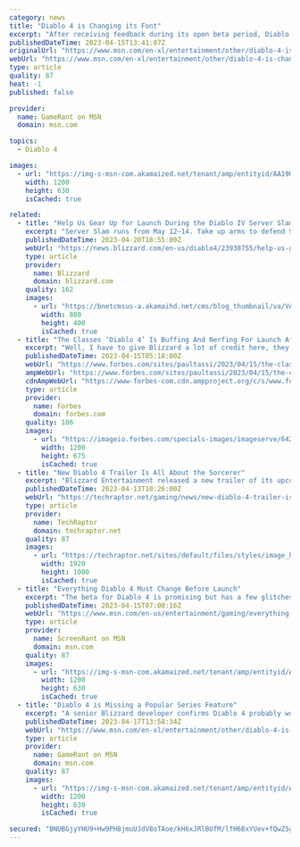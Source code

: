 ```yaml
---
category: news
title: "Diablo 4 is Changing its Font"
excerpt: "After receiving feedback during its open beta period, Diablo 4 announces it will be changing the typeface used in some places across the action RPG."
publishedDateTime: 2023-04-15T13:41:07Z
originalUrl: "https://www.msn.com/en-xl/entertainment/other/diablo-4-is-changing-its-font/ar-AA19UdoX"
webUrl: "https://www.msn.com/en-xl/entertainment/other/diablo-4-is-changing-its-font/ar-AA19UdoX"
type: article
quality: 87
heat: -1
published: false

provider:
  name: GameRant on MSN
  domain: msn.com

topics:
  - Diablo 4

images:
  - url: "https://img-s-msn-com.akamaized.net/tenant/amp/entityid/AA19UkJA.img?h=630&w=1200&m=6&q=60&o=t&l=f&f=jpg"
    width: 1200
    height: 630
    isCached: true

related:
  - title: "Help Us Gear Up for Launch During the Diablo IV Server Slam"
    excerpt: "Server Slam runs from May 12–14. Take up arms to defend Sanctuary from Lilith’s legions while helping us prepare our servers for Diablo IV’s launch on June 6."
    publishedDateTime: 2023-04-20T18:55:00Z
    webUrl: "https://news.blizzard.com/en-us/diablo4/23938755/help-us-gear-up-for-launch-during-the-diablo-iv-server-slam"
    type: article
    provider:
      name: Blizzard
      domain: blizzard.com
    quality: 162
    images:
      - url: "https://bnetcmsus-a.akamaihd.net/cms/blog_thumbnail/va/VAF7KU3P4CWI1681774163839.png"
        width: 880
        height: 400
        isCached: true
  - title: "The Classes ‘Diablo 4’ Is Buffing And Nerfing For Launch After The Betas"
    excerpt: "Well, I have to give Blizzard a lot of credit here, they have not just taken feedback from Diablo 4’s pair of betas last month, but they are implementing a lot of feedback in time for launch."
    publishedDateTime: 2023-04-15T05:18:00Z
    webUrl: "https://www.forbes.com/sites/paultassi/2023/04/15/the-classes-diablo-4-is-buffing-and-nerfing-for-launch-after-the-betas/"
    ampWebUrl: "https://www.forbes.com/sites/paultassi/2023/04/15/the-classes-diablo-4-is-buffing-and-nerfing-for-launch-after-the-betas/amp/"
    cdnAmpWebUrl: "https://www-forbes-com.cdn.ampproject.org/c/s/www.forbes.com/sites/paultassi/2023/04/15/the-classes-diablo-4-is-buffing-and-nerfing-for-launch-after-the-betas/amp/"
    type: article
    provider:
      name: Forbes
      domain: forbes.com
    quality: 106
    images:
      - url: "https://imageio.forbes.com/specials-images/imageserve/642194c5f4da46f4c7e2d103/0x0.jpg?format=jpg&width=1200"
        width: 1200
        height: 675
        isCached: true
  - title: "New Diablo 4 Trailer Is All About the Sorcerer"
    excerpt: "Blizzard Entertainment released a new trailer of its upcoming RPG Diablo 4, focusing on one of the playable classes available in the game, the sorcerer."
    publishedDateTime: 2023-04-13T10:26:00Z
    webUrl: "https://techraptor.net/gaming/news/new-diablo-4-trailer-is-all-about-sorcerer"
    type: article
    provider:
      name: TechRaptor
      domain: techraptor.net
    quality: 87
    images:
      - url: "https://techraptor.net/sites/default/files/styles/image_header/public/2023-04/Diablo%204%20Sorcerer.jpg?itok=d6rpcEQ9"
        width: 1920
        height: 1080
        isCached: true
  - title: "Everything Diablo 4 Must Change Before Launch"
    excerpt: "The beta for Diablo 4 is promising but has a few glitches and incomplete gameplay features that need to be patched or refined before launch."
    publishedDateTime: 2023-04-15T07:00:16Z
    webUrl: "https://www.msn.com/en-us/entertainment/gaming/everything-diablo-4-must-change-before-launch/ar-AA19TykC"
    type: article
    provider:
      name: ScreenRant on MSN
      domain: msn.com
    quality: 87
    images:
      - url: "https://img-s-msn-com.akamaized.net/tenant/amp/entityid/AA19TUdo.img?h=630&w=1200&m=6&q=60&o=t&l=f&f=jpg"
        width: 1200
        height: 630
        isCached: true
  - title: "Diablo 4 is Missing a Popular Series Feature"
    excerpt: "A senior Blizzard developer confirms Diablo 4 probably won't be getting a popular feature standard in many action RPGs, including its predecessors."
    publishedDateTime: 2023-04-17T13:58:34Z
    webUrl: "https://www.msn.com/en-xl/entertainment/other/diablo-4-is-missing-a-popular-series-feature/ar-AA19Yung"
    type: article
    provider:
      name: GameRant on MSN
      domain: msn.com
    quality: 87
    images:
      - url: "https://img-s-msn-com.akamaized.net/tenant/amp/entityid/AA19Yun7.img?h=630&w=1200&m=6&q=60&o=t&l=f&f=jpg"
        width: 1200
        height: 630
        isCached: true

secured: "BNUBGjyYHU9+Hw9PH8jmuUJdV8oTAoe/kH6xJRlBUfM/lfH6BxYUev+fQwZ5gdF18CCO4+2lVEgRY73SqCwHd/ulzK9o3rDAkNoTxXgQePw4glRe5BhUUgHmMupFAcG4QImI6lObSsnFj/SRAO9NqbCO/MBFwXZgifTDKeEyTMS6TXekr6bGySeRyevzBiFxg39yRvZ/vJdyoTvzeUdp7zRkuv3qfNAVlxF/s73kVxZCAwMufhaX8rLgYa758AvmmnMeLLBNV9hlb4ap3/eg1vSLztyYHUcc7TCE0sOhozsJhL/xt2c6G7hiEJotXXBtSc9S8Hw6+P4wZMfRu1o43wTEXu7GCeASKy5mwSZ9ssc=;Vc83N/RVxzirwVPMIsnl/A=="
---
```


